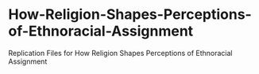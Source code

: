 # How-Religion-Shapes-Perceptions-of-Ethnoracial-Assignment
Replication Files for How Religion Shapes Perceptions of Ethnoracial Assignment
